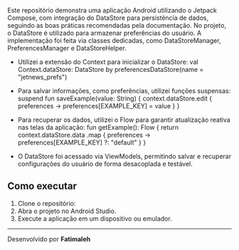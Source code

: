 Este repositório demonstra uma aplicação Android utilizando o Jetpack Compose, com integração do DataStore para persistência de dados, seguindo as boas práticas recomendadas pela documentação.
No projeto, o DataStore é utilizado para armazenar preferências do usuário. A implementação foi feita via classes dedicadas, como DataStoreManager, PreferencesManager e DataStoreHelper.

  - Utilizei a extensão do Context para inicializar o DataStore:
    val Context.dataStore: DataStore<Preferences> by preferencesDataStore(name = "jetnews_prefs")

  - Para salvar informações, como preferências, utilizei funções suspensas:
    suspend fun saveExample(value: String) {
        context.dataStore.edit { preferences ->
            preferences[EXAMPLE_KEY] = value
        }
    }
  - Para recuperar os dados, utilizei o Flow para garantir atualização reativa nas telas da aplicação:
    fun getExample(): Flow<String> {
        return context.dataStore.data
            .map { preferences -> preferences[EXAMPLE_KEY] ?: "default" }
    }
  - O DataStore foi acessado via ViewModels, permitindo salvar e recuperar configurações do usuário de forma desacoplada e testável.

## Como executar

1. Clone o repositório:
2. Abra o projeto no Android Studio.
3. Execute a aplicação em um dispositivo ou emulador.

---
Desenvolvido por **Fatimaleh**
